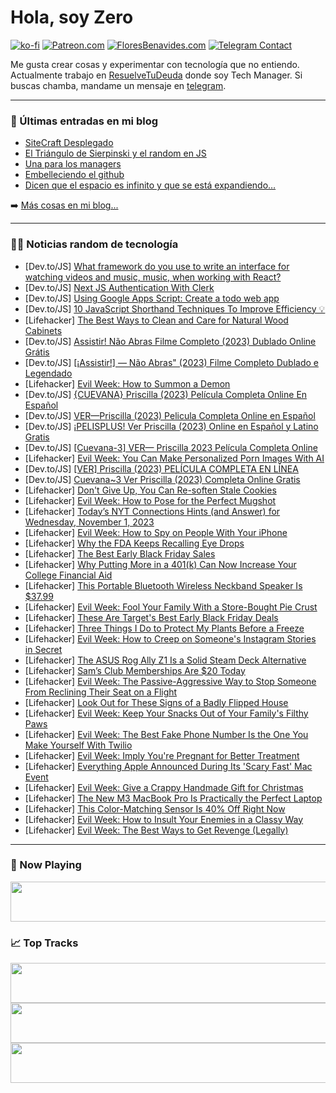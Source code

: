 # Hola, soy Zero

[![ko-fi](https://ko-fi.com/img/githubbutton_sm.svg)](https://ko-fi.com/J3J4N0LUK)
[![Patreon.com](https://img.shields.io/endpoint.svg?url=https%3A%2F%2Fshieldsio-patreon.vercel.app%2Fapi%3Fusername%3Dzerodragon%26type%3Dpatrons&style=for-the-badge)](https://patreon.com/zerodragon)
[![FloresBenavides.com](https://img.shields.io/website?down_message=oops&label=MiBlog&style=for-the-badge&up_message=online&url=https%3A%2F%2Ffloresbenavides.com)](https://floresbenavides.com)
[![Telegram Contact](https://img.shields.io/badge/escr%C3%ADbeme-ZeroDragon-%2326A5E4?style=for-the-badge&logo=telegram)](https://t.me/zerodragon)

Me gusta crear cosas y experimentar con tecnología que no entiendo.
Actualmente trabajo en [ResuelveTuDeuda](http://github.com/resuelve) donde soy Tech Manager.
Si buscas chamba, mandame un mensaje en [telegram](https://t.me/zerodragon).

---

### 📕 Últimas entradas en mi blog
<!-- BLOG-POST-LIST:START -->
- [SiteCraft Desplegado](https://floresbenavides.com/sitecraft-desplegado/)
- [El Triángulo de Sierpinski y el random en JS](https://floresbenavides.com/el-triangulo-de-sierpinski-y-el-random-en-js/)
- [Una para los managers](https://floresbenavides.com/una-para-los-managers/)
- [Embelleciendo el github](https://floresbenavides.com/embelleciendo-el-github/)
- [Dicen que el espacio es infinito y que se está expandiendo…](https://floresbenavides.com/dicen-que-el-espacio-es-infinito-y-que-se-esta-expandiendo/)
<!-- BLOG-POST-LIST:END -->

➡️ [Más cosas en mi blog...](https://floresbenavides.com)

---

### 👨‍💻 Noticias random de tecnología
<!-- TECH-POSTS:START -->
- [Dev.to/JS] [What framework do you use to write an interface for watching videos and music, music, when working with React?](https://dev.to/dinhvankhoideveloper/what-framework-do-you-use-to-write-an-interface-for-watching-videos-and-music-music-when-working-with-react-201l)
- [Dev.to/JS] [Next JS Authentication With Clerk](https://dev.to/mahamatmans/next-js-authentication-with-clerk-1h9p)
- [Dev.to/JS] [Using Google Apps Script: Create a todo web app](https://dev.to/sauravshah31/using-google-apps-script-create-a-todo-web-app-4cah)
- [Dev.to/JS] [10 JavaScript Shorthand Techniques To Improve Efficiency 💡](https://dev.to/todayscode14/10-javascript-shorthand-techniques-to-improve-efficiency-5cop)
- [Lifehacker] [The Best Ways to Clean and Care for Natural Wood Cabinets](https://lifehacker.com/the-best-ways-to-clean-and-care-for-natural-wood-cabine-1850978380)
- [Dev.to/JS] [Assistir! Não Abras Filme Completo &lpar;2023&rpar; Dublado Online Grátis](https://dev.to/vgbhgbu/assistir-nao-abras-filme-completo-2023-dublado-online-gratis-46ji)
- [Dev.to/JS] [[¡Assistir!] ― Não Abras&quot; &lpar;2023&rpar; Filme Completo Dublado e Legendado](https://dev.to/vgbhgbu/assistir-nao-abras-2023-filme-completo-dublado-e-legendado-53jo)
- [Lifehacker] [Evil Week: How to Summon a Demon](https://lifehacker.com/how-to-summon-a-demon-1848558679)
- [Dev.to/JS] [{CUEVANA} Priscilla &lpar;2023&rpar; Película Completa Online En Español](https://dev.to/castlok/cuevana-priscilla-2023-pelicula-completa-online-en-espanol-565k)
- [Dev.to/JS] [VER—Priscilla &lpar;2023&rpar; Pelicula Completa Online en Español](https://dev.to/castlok/ver-priscilla-2023-pelicula-completa-online-en-espanol-4mg3)
- [Dev.to/JS] [¡PELISPLUS! Ver Priscilla &lpar;2023&rpar; Online en Español y Latino Gratis](https://dev.to/castlok/pelisplus-ver-priscilla-2023-online-en-espanol-y-latino-gratis-22j6)
- [Dev.to/JS] [[Cuevana-3] VER— Priscilla 2023 Película Completa Online](https://dev.to/castlok/cuevana-3-ver-priscilla-2023-pelicula-completa-online-10mh)
- [Lifehacker] [Evil Week: You Can Make Personalized Porn Images With AI](https://lifehacker.com/evil-week-you-can-make-personalized-porn-images-with-a-1850978902)
- [Dev.to/JS] [[VER] Priscilla &lpar;2023&rpar; PELÍCULA COMPLETA EN LÍNEA](https://dev.to/castlok/ver-priscilla-2023-pelicula-completa-en-linea-4mhc)
- [Dev.to/JS] [Cuevana~3 Ver Priscilla &lpar;2023&rpar; Completa Online Gratis](https://dev.to/castlok/cuevana3-ver-priscilla-2023-completa-online-gratis-h5j)
- [Lifehacker] [Don&#39;t Give Up, You Can Re-soften Stale Cookies](https://lifehacker.com/how-to-re-soften-stale-cookies-1850978028)
- [Lifehacker] [Evil Week: How to Pose for the Perfect Mugshot](https://lifehacker.com/how-to-pose-for-the-perfect-mugshot-1850290334)
- [Lifehacker] [Today’s NYT Connections Hints &lpar;and Answer&rpar; for Wednesday, November 1, 2023](https://lifehacker.com/nyt-connections-answer-today-november-1-2023-1850976152)
- [Lifehacker] [Evil Week: How to Spy on People With Your iPhone](https://lifehacker.com/evil-week-how-to-spy-on-people-with-your-iphone-1850977875)
- [Lifehacker] [Why the FDA Keeps Recalling Eye Drops](https://lifehacker.com/why-the-fda-keeps-recalling-eye-drops-1850977755)
- [Lifehacker] [The Best Early Black Friday Sales](https://lifehacker.com/what-to-expect-this-black-friday-1850941407)
- [Lifehacker] [Why Putting More in a 401&lpar;k&rpar; Can Now Increase Your College Financial Aid](https://lifehacker.com/new-fafsa-returement-savings-rule-1850976648)
- [Lifehacker] [This Portable Bluetooth Wireless Neckband Speaker Is $37.99](https://lifehacker.com/this-portable-bluetooth-wireless-neckband-speaker-is-3-1850974647)
- [Lifehacker] [Evil Week: Fool Your Family With a Store-Bought Pie Crust](https://lifehacker.com/how-to-fool-your-family-with-a-store-bought-pie-crust-1849764533)
- [Lifehacker] [These Are Target&#39;s Best Early Black Friday Deals](https://lifehacker.com/these-are-targets-best-early-black-friday-deals-1850977262)
- [Lifehacker] [Three Things I Do to Protect My Plants Before a Freeze](https://lifehacker.com/three-things-i-do-to-protect-my-plants-before-a-freeze-1850977175)
- [Lifehacker] [Evil Week: How to Creep on Someone&#39;s Instagram Stories in Secret](https://lifehacker.com/how-to-creep-on-someones-instagram-stories-anonymously-1848794616)
- [Lifehacker] [The ASUS Rog Ally Z1 Is a Solid Steam Deck Alternative](https://lifehacker.com/asus-rog-ally-z1-review-1850976924)
- [Lifehacker] [Sam’s Club Memberships Are $20 Today](https://lifehacker.com/sam-s-club-memberships-are-20-today-1850974737)
- [Lifehacker] [Evil Week: The Passive-Aggressive Way to Stop Someone From Reclining Their Seat on a Flight](https://lifehacker.com/how-to-get-someone-to-stop-reclining-their-seat-on-a-fl-1839467741)
- [Lifehacker] [Look Out for These Signs of a Badly Flipped House](https://lifehacker.com/look-out-for-these-signs-of-a-badly-flipped-house-1850976861)
- [Lifehacker] [Evil Week: Keep Your Snacks Out of Your Family&#39;s Filthy Paws](https://lifehacker.com/evil-week-keep-your-snacks-out-of-your-familys-filthy-1850976695)
- [Lifehacker] [Evil Week: The Best Fake Phone Number Is the One You Make Yourself With Twilio](https://lifehacker.com/how-to-set-up-a-fake-phone-number-1829907777)
- [Lifehacker] [Evil Week: Imply You&#39;re Pregnant for Better Treatment](https://lifehacker.com/evil-week-imply-youre-pregnant-for-better-treatment-1850976678)
- [Lifehacker] [Everything Apple Announced During Its &#39;Scary Fast&#39; Mac Event](https://lifehacker.com/everything-apple-announced-during-its-scary-fast-mac-ev-1850976502)
- [Lifehacker] [Evil Week: Give a Crappy Handmade Gift for Christmas](https://lifehacker.com/give-handmade-gifts-so-people-cant-complain-1845484484)
- [Lifehacker] [The New M3 MacBook Pro Is Practically the Perfect Laptop](https://lifehacker.com/new-m3-macbook-pro-review-1850976188)
- [Lifehacker] [This Color-Matching Sensor Is 40% Off Right Now](https://lifehacker.com/this-color-matching-sensor-is-40-off-right-now-1850974626)
- [Lifehacker] [Evil Week: How to Insult Your Enemies in a Classy Way](https://lifehacker.com/evil-week-how-to-insult-your-enemies-in-a-classy-way-1850950018)
- [Lifehacker] [Evil Week: The Best Ways to Get Revenge &lpar;Legally&rpar;](https://lifehacker.com/evil-week-the-best-ways-to-get-revenge-legally-1850974570)<!-- TECH-POSTS:END -->

---

### 🎵 Now Playing
<a href="https://spotify-now-playing-dun.vercel.app/now-playing?open"><img src="https://spotify-now-playing-dun.vercel.app/now-playing" width="540" height="64"></a>

### 📈 Top Tracks
<a href="https://spotify-now-playing-dun.vercel.app/top-tracks?i=1&open"><img src="https://spotify-now-playing-dun.vercel.app/top-tracks?i=1" width="540" height="64"></a>
<a href="https://spotify-now-playing-dun.vercel.app/top-tracks?i=2&open"><img src="https://spotify-now-playing-dun.vercel.app/top-tracks?i=2" width="540" height="64"></a>
<a href="https://spotify-now-playing-dun.vercel.app/top-tracks?i=3&open"><img src="https://spotify-now-playing-dun.vercel.app/top-tracks?i=3" width="540" height="64"></a>
